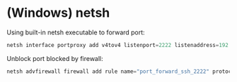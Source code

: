 # (Windows) netsh

Using built-in netsh executable to forward port:

```powershell
netsh interface portproxy add v4tov4 listenport=2222 listenaddress=192.168.205.64 connectport=4545 connectaddress=10.4.205.215
```

Unblock port blocked by firewall:

```powershell
netsh advfirewall firewall add rule name="port_forward_ssh_2222" protocol=TCP dir=in localip=192.168.205.64 localport=2222 action=allow
```
